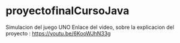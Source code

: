 # proyectofinalCursoJava
Simulacion del juego UNO
Enlace del video, sobre la explicacion del proyecto : https://youtu.be/6KooWJhN33g
